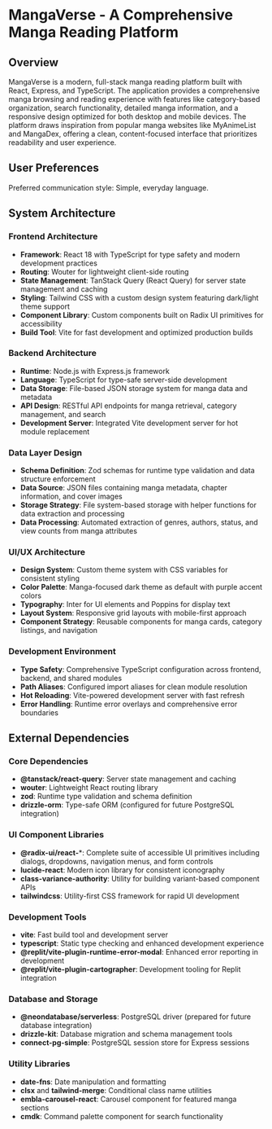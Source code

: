 # MangaVerse - A Comprehensive Manga Reading Platform

## Overview

MangaVerse is a modern, full-stack manga reading platform built with React, Express, and TypeScript. The application provides a comprehensive manga browsing and reading experience with features like category-based organization, search functionality, detailed manga information, and a responsive design optimized for both desktop and mobile devices. The platform draws inspiration from popular manga websites like MyAnimeList and MangaDex, offering a clean, content-focused interface that prioritizes readability and user experience.

## User Preferences

Preferred communication style: Simple, everyday language.

## System Architecture

### Frontend Architecture
- **Framework**: React 18 with TypeScript for type safety and modern development practices
- **Routing**: Wouter for lightweight client-side routing
- **State Management**: TanStack Query (React Query) for server state management and caching
- **Styling**: Tailwind CSS with a custom design system featuring dark/light theme support
- **Component Library**: Custom components built on Radix UI primitives for accessibility
- **Build Tool**: Vite for fast development and optimized production builds

### Backend Architecture
- **Runtime**: Node.js with Express.js framework
- **Language**: TypeScript for type-safe server-side development
- **Data Storage**: File-based JSON storage system for manga data and metadata
- **API Design**: RESTful API endpoints for manga retrieval, category management, and search
- **Development Server**: Integrated Vite development server for hot module replacement

### Data Layer Design
- **Schema Definition**: Zod schemas for runtime type validation and data structure enforcement
- **Data Source**: JSON files containing manga metadata, chapter information, and cover images
- **Storage Strategy**: File system-based storage with helper functions for data extraction and processing
- **Data Processing**: Automated extraction of genres, authors, status, and view counts from manga attributes

### UI/UX Architecture
- **Design System**: Custom theme system with CSS variables for consistent styling
- **Color Palette**: Manga-focused dark theme as default with purple accent colors
- **Typography**: Inter for UI elements and Poppins for display text
- **Layout System**: Responsive grid layouts with mobile-first approach
- **Component Strategy**: Reusable components for manga cards, category listings, and navigation

### Development Environment
- **Type Safety**: Comprehensive TypeScript configuration across frontend, backend, and shared modules
- **Path Aliases**: Configured import aliases for clean module resolution
- **Hot Reloading**: Vite-powered development server with fast refresh
- **Error Handling**: Runtime error overlays and comprehensive error boundaries

## External Dependencies

### Core Dependencies
- **@tanstack/react-query**: Server state management and caching
- **wouter**: Lightweight React routing library
- **zod**: Runtime type validation and schema definition
- **drizzle-orm**: Type-safe ORM (configured for future PostgreSQL integration)

### UI Component Libraries
- **@radix-ui/react-***: Complete suite of accessible UI primitives including dialogs, dropdowns, navigation menus, and form controls
- **lucide-react**: Modern icon library for consistent iconography
- **class-variance-authority**: Utility for building variant-based component APIs
- **tailwindcss**: Utility-first CSS framework for rapid UI development

### Development Tools
- **vite**: Fast build tool and development server
- **typescript**: Static type checking and enhanced development experience
- **@replit/vite-plugin-runtime-error-modal**: Enhanced error reporting in development
- **@replit/vite-plugin-cartographer**: Development tooling for Replit integration

### Database and Storage
- **@neondatabase/serverless**: PostgreSQL driver (prepared for future database integration)
- **drizzle-kit**: Database migration and schema management tools
- **connect-pg-simple**: PostgreSQL session store for Express sessions

### Utility Libraries
- **date-fns**: Date manipulation and formatting
- **clsx** and **tailwind-merge**: Conditional class name utilities
- **embla-carousel-react**: Carousel component for featured manga sections
- **cmdk**: Command palette component for search functionality